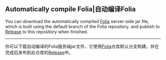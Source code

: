 ## Automatically compile Folia|自动编译Folia
You can download the automatically compiled [Folia](https://papermc.io/software/folia) server-side jar file, which is built using the default branch of the Folia repository. and publish to [Release](https://github.com/sekaom/folia_build_action/releases) to this repository when finished.  

------------

你可以下载自动编译的Folia服务端jar文件，它使用[Folia](https://papermc.io/software/folia)仓库默认分支构建。并在完成后发布到此仓库的[Release](https://github.com/sekaom/folia_build_action/releases)中。

